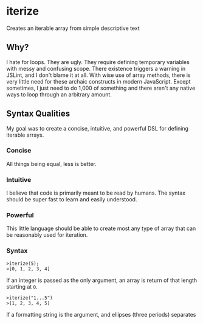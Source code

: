 # iterize

Creates an iterable array from simple descriptive text

## Why?

I hate for loops. They are ugly. They require defining temporary variables with messy and confusing scope. There existence triggers a warning in JSLint, and I don't blame it at all. With wise use of array methods, there is very little need for these archaic constructs in modern JavaScript. Except sometimes, I just need to do 1,000 of something and there aren't any native ways to loop through an arbitrary amount.

## Syntax Qualities

My goal was to create a concise, intuitive, and powerful DSL for defining iterable arrays.

### Concise

All things being equal, less is better.

### Intuitive

I believe that code is primarily meant to be read by humans. The syntax should be super fast to learn and easily understood.

### Powerful

This little language should be able to create most any type of array that can be reasonably used for iteration.

### Syntax

```
>iterize(5);
>[0, 1, 2, 3, 4]
```

If an integer is passed as the only argument, an array is return of that length starting at `0`.

```
>iterize("1...5")
>[1, 2, 3, 4, 5]
```

If a formatting string is the argument, and ellipses (three periods) separates
